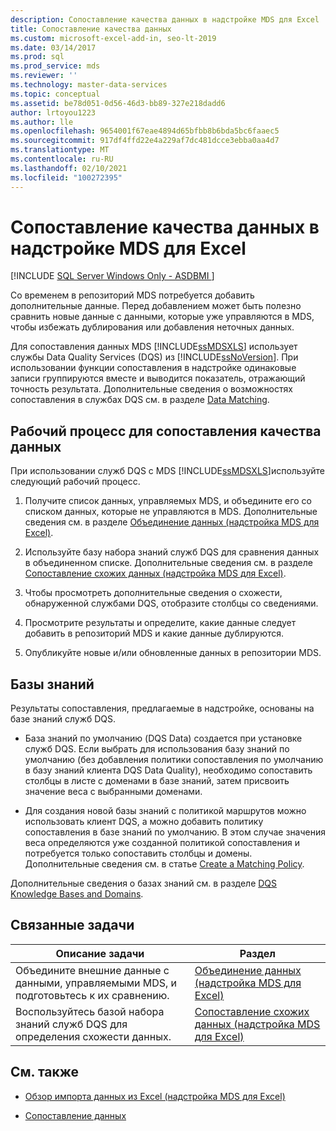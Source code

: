 ```yaml
---
description: Сопоставление качества данных в надстройке MDS для Excel
title: Сопоставление качества данных
ms.custom: microsoft-excel-add-in, seo-lt-2019
ms.date: 03/14/2017
ms.prod: sql
ms.prod_service: mds
ms.reviewer: ''
ms.technology: master-data-services
ms.topic: conceptual
ms.assetid: be78d051-0d56-46d3-bb89-327e218dadd6
author: lrtoyou1223
ms.author: lle
ms.openlocfilehash: 9654001f67eae4894d65bfbb8b6bda5bc6faaec5
ms.sourcegitcommit: 917df4ffd22e4a229af7dc481dcce3ebba0aa4d7
ms.translationtype: MT
ms.contentlocale: ru-RU
ms.lasthandoff: 02/10/2021
ms.locfileid: "100272395"
---
```

# <a name="data-quality-matching-in-the-mds-add-in-for-excel"></a>Сопоставление качества данных в надстройке MDS для Excel

[!INCLUDE [SQL Server Windows Only - ASDBMI ](../../includes/applies-to-version/sql-windows-only-asdbmi.md)]

  Со временем в репозиторий MDS потребуется добавить дополнительные данные. Перед добавлением может быть полезно сравнить новые данные с данными, которые уже управляются в MDS, чтобы избежать дублирования или добавления неточных данных.  
  
 Для сопоставления данных MDS [!INCLUDE[ssMDSXLS](../../includes/ssmdsxls-md.md)] использует службы Data Quality Services (DQS) из [!INCLUDE[ssNoVersion](../../includes/ssnoversion-md.md)]. При использовании функции сопоставления в надстройке одинаковые записи группируются вместе и выводится показатель, отражающий точность результата. Дополнительные сведения о возможностях сопоставления в службах DQS см. в разделе [Data Matching](../../data-quality-services/data-matching.md).  
  
## <a name="workflow-for-data-quality-matching"></a>Рабочий процесс для сопоставления качества данных  
 При использовании служб DQS с MDS [!INCLUDE[ssMDSXLS](../../includes/ssmdsxls-md.md)]используйте следующий рабочий процесс.  
  
1.  Получите список данных, управляемых MDS, и объедините его со списком данных, которые не управляются в MDS. Дополнительные сведения см. в разделе [Объединение данных (надстройка MDS для Excel)](../../master-data-services/microsoft-excel-add-in/combine-data-mds-add-in-for-excel.md).  
  
2.  Используйте базу набора знаний служб DQS для сравнения данных в объединенном списке. Дополнительные сведения см. в разделе [Сопоставление схожих данных (надстройка MDS для Excel)](../../master-data-services/microsoft-excel-add-in/match-similar-data-mds-add-in-for-excel.md).  
  
3.  Чтобы просмотреть дополнительные сведения о схожести, обнаруженной службами DQS, отобразите столбцы со сведениями.  
  
4.  Просмотрите результаты и определите, какие данные следует добавить в репозиторий MDS и какие данные дублируются.  
  
5.  Опубликуйте новые и/или обновленные данных в репозитории MDS.  
  
## <a name="knowledge-bases"></a>Базы знаний  
 Результаты сопоставления, предлагаемые в надстройке, основаны на базе знаний служб DQS.  
  
-   База знаний по умолчанию (DQS Data) создается при установке служб DQS. Если выбрать для использования базу знаний по умолчанию (без добавления политики сопоставления по умолчанию в базу знаний клиента DQS Data Quality), необходимо сопоставить столбцы в листе с доменами в базе знаний, затем присвоить значение веса с выбранными доменами.  
  
-   Для создания новой базы знаний с политикой маршрутов можно использовать клиент DQS, а можно добавить политику сопоставления в базе знаний по умолчанию. В этом случае значения веса определяются уже созданной политикой сопоставления и потребуется только сопоставить столбцы и домены. Дополнительные сведения см. в статье [Create a Matching Policy](../../data-quality-services/create-a-matching-policy.md).  
  
 Дополнительные сведения о базах знаний см. в разделе [DQS Knowledge Bases and Domains](../../data-quality-services/dqs-knowledge-bases-and-domains.md).  
  
## <a name="related-tasks"></a>Связанные задачи  
  
|Описание задачи|Раздел|  
|----------------------|-----------|  
|Объедините внешние данные с данными, управляемыми MDS, и подготовьтесь к их сравнению.|[Объединение данных (надстройка MDS для Excel)](../../master-data-services/microsoft-excel-add-in/combine-data-mds-add-in-for-excel.md)|  
|Воспользуйтесь базой набора знаний служб DQS для определения схожести данных.|[Сопоставление схожих данных (надстройка MDS для Excel)](../../master-data-services/microsoft-excel-add-in/match-similar-data-mds-add-in-for-excel.md)|  
  
## <a name="related-content"></a>См. также  
  
-   [Обзор импорта данных из Excel (надстройка MDS для Excel)](../../master-data-services/microsoft-excel-add-in/overview-importing-data-from-excel-mds-add-in-for-excel.md)  
  
-   [Сопоставление данных](../../data-quality-services/data-matching.md)  
  
  
